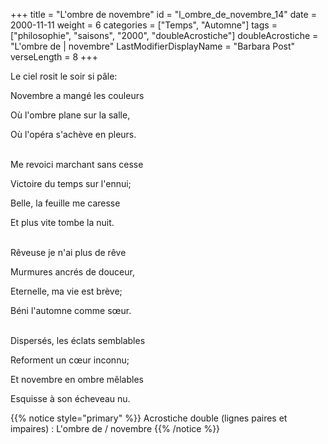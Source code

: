 +++
title = "L'ombre de novembre"
id = "l_ombre_de_novembre_14"
date = 2000-11-11
weight = 6
categories = ["Temps", "Automne"]
tags = ["philosophie", "saisons", "2000", "doubleAcrostiche"]
doubleAcrostiche = "L'ombre de | novembre"
LastModifierDisplayName = "Barbara Post"
verseLength = 8
+++

Le ciel rosit le soir si pâle:

Novembre a mangé les couleurs

Où l'ombre plane sur la salle,

Où l'opéra s'achève en pleurs.

 \
Me revoici marchant sans cesse

Victoire du temps sur l'ennui;

Belle, la feuille me caresse

Et plus vite tombe la nuit.

 \
Rêveuse je n'ai plus de rêve

Murmures ancrés de douceur,

Eternelle, ma vie est brève;

Béni l'automne comme sœur.

 \
Dispersés, les éclats semblables

Reforment un cœur inconnu;

Et novembre en ombre mêlables

Esquisse à son écheveau nu.

{{% notice style="primary" %}}
Acrostiche double (lignes paires et impaires) : L'ombre de / novembre
{{% /notice %}}
